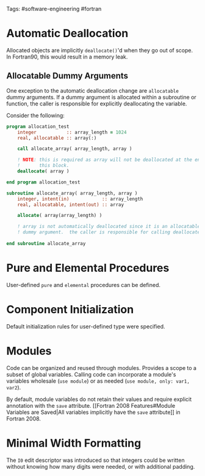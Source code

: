 Tags: #software-engineering #fortran 

# Automatic Deallocation
Allocated objects are implicitly `deallocate()`'d when they go out of scope.  In Fortran90, this would result in a memory leak.

## Allocatable Dummy Arguments
One exception to the automatic deallocation change are `allocatable` dummy arguments.  If a dummy argument is allocated within a subroutine or function, the caller is responsible for explicitly deallocating the variable.

Consider the following:
```fortran
program allocation_test
    integer           :: array_length = 1024
    real, allocatable :: array(:)

    call allocate_array( array_length, array )

    ! NOTE: this is required as array will not be deallocated at the end of
    !       this block.
    deallocate( array )

end program allocation_test

subroutine allocate_array( array_length, array )
    integer, intent(in)            :: array_length
    real, allocatable, intent(out) :: array

    allocate( array(array_length) )

    ! array is not automatically deallocated since it is an allocatable
    ! dummy argument.  the caller is responsible for calling deallocate().
    
end subroutine allocate_array
```

# Pure and Elemental Procedures
User-defined `pure` and `elemental` procedures can be defined.

# Component Initialization
Default initialization rules for user-defined type were specified.

# Modules
Code can be organized and reused through modules.  Provides a scope to a subset of global variables.  Calling code can incorporate a module's variables wholesale (`use module`) or as needed (`use module, only: var1, var2`).

By default, module variables do not retain their values and require explicit annotation with the `save` attribute.  [[Fortran 2008 Features#Module Variables are Saved|All variables implicitly have the `save` attribute]] in Fortran 2008.

# Minimal Width Formatting
The `I0` edit descriptor was introduced so that integers could be written without knowing how many digits were needed, or with additional padding.